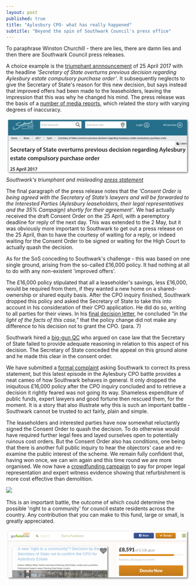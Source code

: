 ```yaml
---
layout: post
published: true
title: "Aylesbury CPO- what has really happened"
subtitle: "Beyond the spin of Southwark Council's press office"
---
```

To paraphrase Winston Churchill - there are lies, there are damn lies and then there are Southwark Council press releases.

A choice example is the [triumphant annnouncement](http://www.southwark.gov.uk/news/2017/apr/secretary-of-state-overturns-previous-decision-regarding-aylesbury-estate-compulsory-purchase-orderof) of 25 April 2017 with the headline _'Secretary of State overturns previous decision regarding Aylesbury estate compulsory purchase order'_.  It subsequently neglects to give the Secretary of State's reason for this new decision, but says instead that improved offers had been made to the leaseholders, leaving the impression that this was why he changed his mind. The press release was the basis of a [number of media reports](/img/aylesburycpojrpress.pdf), which related the story with varying degrees of inaccuracy.

![](/img/acpoprlbs.png)
*Southwark's triumphant and misleading [press statement](http://www.southwark.gov.uk/news/2017/apr/secretary-of-state-overturns-previous-decision-regarding-aylesbury-estate-compulsory-purchase-order)*

The final paragraph of the press release notes that the _'Consent Order is being agreed with the Secretary of State’s lawyers and will be forwarded to the Interested Parties (Aylesbury leaseholders, their legal representatives and the 35% Campaign) shortly for their agreement'_. We had actually received the draft Consent Order on the 25 April, with a peremptory deadline for reply of the next day. This was extended to the 2 May, but it was obviously more important to Southwark to get out a press release on the 25 April, than to have the courtesy of waiting for a reply, or indeed waiting for the Consent Order to be signed or waiting for the High Court to actually quash the decision.

As for the SoS conceding to Southwark's challenge - this was based on one single ground, arising from the so-called £16,000 policy. It had nothing at all to do with any non-existent 'improved offers'.   

The £16,000 policy stipulated that all a leaseholder's savings, less £16,000, would be required from them, if they wanted a new home on a shared-ownership or shared equity basis.  After the CPO inquiry finished, Southwark dropped this policy and asked the Secretary of State to take this into account in his consideration of their CPO application.  He did do so, writing to all parties for their views. In his [final decision letter](http://35percent.org/img/Decision_Letter_Final.pdf), he concluded _"in the light of the facts of this case,"_ that the policy change did not make any difference to his decision not to grant the CPO. (para. 7) 

Southwark hired a [big-gun QC](https://www.ftbchambers.co.uk/james-pereira-qc-compulsory-purchase-and-compensation) who argued on case law that the Secretary of State failed to provide adequate reasoning in relation to this aspect of his decision.  The Secretary of State conceded the appeal on this ground alone and he made this clear in the consent order. 

We have submitted a [formal complaint](/img/lbscomplaintaylesburycpo.pdf) asking Southwark to correct its press statement, but this latest episode in the Aylesbury CPO battle provides a neat cameo of how Southwark behaves in general. It only dropped the iniquitous £16,000 policy after the CPO inquiry concluded and to retrieve a decision it rightly feared was not going its way.  Shameless expenditure of public funds, expert lawyers and good fortune then rescued them, for the moment. It is a story that also illustrate why this is such an important battle - Southwark cannot be trusted to act fairly, plain and simple.

The leaseholders and interested parties have now somewhat reluctantly signed the Consent Order to quash the decision. To do otherwise would have required further legal fees and layed ourselves open to potentially ruinous cost orders. But the Consent Order also has conditions, one being that there is another full public inquiry to hear the objectors' case and re-examine the public interest of the scheme. We remain fully confident that, having won once, we can win again and this time round we are more organised. We now have a [crowdfunding campaign](https://www.gofundme.com/aylesbury-the-right-to-a-community-2uefgf2s) to pay for proper legal representation and expert witness evidence showing that refurbishment is more cost effective than demolition.

![](http://35percent.org/img/wendcomp.jpg)

This is an important battle, the outcome of which could determine the possible 'right to a community' for council estate residents across the country. Any contribution that you can make to this fund, large or small, is greatly appreciated.

![](/img/gofundmemay.png)




